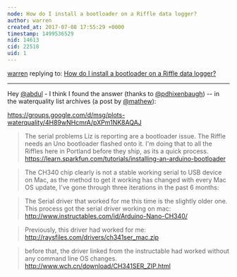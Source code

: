 ```yaml
---
node: How do I install a bootloader on a Riffle data logger?
author: warren
created_at: 2017-07-08 17:55:29 +0000
timestamp: 1499536529
nid: 14613
cid: 22518
uid: 1
---
```




[warren](../profile/warren) replying to: [How do I install a bootloader on a Riffle data logger?](../notes/warren/07-03-2017/how-do-i-install-a-bootloader-on-a-riffle-data-logger)

----
Hey [@abdul](/profile/abdul) - I think I found the answer (thanks to [@pdhixenbaugh](/profile/pdhixenbaugh)) -- in the waterquality list archives (a post by [@mathew](/profile/mathew)):

https://groups.google.com/d/msg/plots-waterquality/4H89wNHcmrA/pXPm1NK8AQAJ

> The serial problems Liz is reporting are a bootloader issue.  The Riffle needs an Uno bootloader flashed onto it.  I'm doing that to all the Riffles here in Portland before they ship, as its a quick process. https://learn.sparkfun.com/tutorials/installing-an-arduino-bootloader

> The CH340 chip clearly is not a stable working serial to USB device on Mac, as the method to get it working has changed with every Mac OS update, I've gone through three iterations in the past 6 months:

> The Serial driver that worked for me this time is the slightly older one.  This process got the serial driver working on mac: http://www.instructables.com/id/Arduino-Nano-CH340/

> Previously, this driver had worked for me: http://raysfiles.com/drivers/ch341ser_mac.zip 

> before that, the driver linked from the instructable had worked without any command line OS changes. http://www.wch.cn/download/CH341SER_ZIP.html
